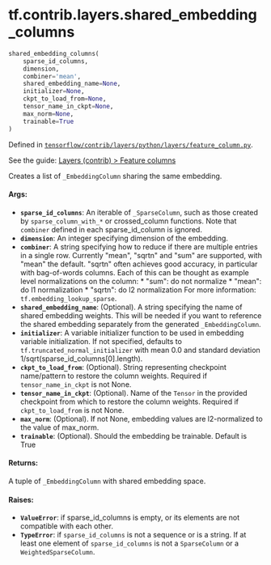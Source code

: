 <div itemscope itemtype="http://developers.google.com/ReferenceObject">
<meta itemprop="name" content="tf.contrib.layers.shared_embedding_columns" />
</div>

# tf.contrib.layers.shared_embedding_columns

``` python
shared_embedding_columns(
    sparse_id_columns,
    dimension,
    combiner='mean',
    shared_embedding_name=None,
    initializer=None,
    ckpt_to_load_from=None,
    tensor_name_in_ckpt=None,
    max_norm=None,
    trainable=True
)
```



Defined in [`tensorflow/contrib/layers/python/layers/feature_column.py`](https://www.tensorflow.org/code/tensorflow/contrib/layers/python/layers/feature_column.py).

See the guide: [Layers (contrib) > Feature columns](../../../../../api_guides/python/contrib.layers.md#Feature_columns)

Creates a list of `_EmbeddingColumn` sharing the same embedding.

#### Args:

* <b>`sparse_id_columns`</b>: An iterable of `_SparseColumn`, such as those created by
    `sparse_column_with_*` or crossed_column functions. Note that `combiner`
    defined in each sparse_id_column is ignored.
* <b>`dimension`</b>: An integer specifying dimension of the embedding.
* <b>`combiner`</b>: A string specifying how to reduce if there are multiple entries
    in a single row. Currently "mean", "sqrtn" and "sum" are supported, with
    "mean" the default. "sqrtn" often achieves good accuracy, in particular
    with bag-of-words columns. Each of this can be thought as example level
    normalizations on the column:
      * "sum": do not normalize
      * "mean": do l1 normalization
      * "sqrtn": do l2 normalization
    For more information: `tf.embedding_lookup_sparse`.
* <b>`shared_embedding_name`</b>: (Optional). A string specifying the name of shared
    embedding weights. This will be needed if you want to reference the shared
    embedding separately from the generated `_EmbeddingColumn`.
* <b>`initializer`</b>: A variable initializer function to be used in embedding
    variable initialization. If not specified, defaults to
    `tf.truncated_normal_initializer` with mean 0.0 and standard deviation
    1/sqrt(sparse_id_columns[0].length).
* <b>`ckpt_to_load_from`</b>: (Optional). String representing checkpoint name/pattern
    to restore the column weights. Required if `tensor_name_in_ckpt` is not
    None.
* <b>`tensor_name_in_ckpt`</b>: (Optional). Name of the `Tensor` in the provided
    checkpoint from which to restore the column weights. Required if
    `ckpt_to_load_from` is not None.
* <b>`max_norm`</b>: (Optional). If not None, embedding values are l2-normalized to
    the value of max_norm.
* <b>`trainable`</b>: (Optional). Should the embedding be trainable. Default is True


#### Returns:

A tuple of `_EmbeddingColumn` with shared embedding space.


#### Raises:

* <b>`ValueError`</b>: if sparse_id_columns is empty, or its elements are not
    compatible with each other.
* <b>`TypeError`</b>: if `sparse_id_columns` is not a sequence or is a string. If at
    least one element of `sparse_id_columns` is not a `SparseColumn` or a
    `WeightedSparseColumn`.